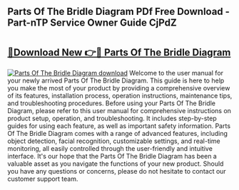 ## Parts Of The Bridle Diagram PDf Free Download - Part-nTP Service Owner Guide CjPdZ

# <h2><a href="http://dfo1gdy.blite.top/?on=Parts+Of+The+Bridle+Diagram">🔗Download New 👉🔴 Parts Of The Bridle Diagram</a></h2>

[![Parts Of The Bridle Diagram download](https://i.imgur.com/lujVjoI.png)](http://dfo1gdy.blite.top/?on=Parts+Of+The+Bridle+Diagram)
Welcome to the user manual for your newly arrived Parts Of The Bridle Diagram. This guide is here to help you make the most of your product by providing a comprehensive overview of its features, installation process, operation instructions, maintenance tips, and troubleshooting procedures. Before using your Parts Of The Bridle Diagram, please refer to this user manual for comprehensive instructions on product setup, operation, and troubleshooting. It includes step-by-step guides for using each feature, as well as important safety information. Parts Of The Bridle Diagram comes with a range of advanced features, including object detection, facial recognition, customizable settings, and real-time monitoring, all easily controlled through the user-friendly and intuitive interface. It's our hope that the Parts Of The Bridle Diagram has been a valuable asset as you navigate the functions of your new product. Should you have any questions or concerns, please do not hesitate to contact our customer support team.

